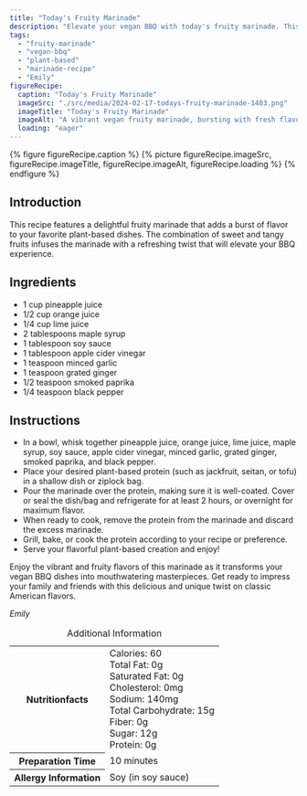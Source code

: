```yaml
---
title: "Today's Fruity Marinade"
description: "Elevate your vegan BBQ with today's fruity marinade. This sweet and tangy blend of fruits infuses your plant-based proteins with a burst of flavor. Perfect for grilling or baking!"
tags:
  - "fruity-marinade"
  - "vegan-bbq"
  - "plant-based"
  - "marinade-recipe"
  - "Emily"
figureRecipe: 
  caption: "Today's Fruity Marinade"
  imageSrc: "./src/media/2024-02-17-todays-fruity-marinade-1483.png"
  imageTitle: "Today's Fruity Marinade"
  imageAlt: "A vibrant vegan fruity marinade, bursting with fresh flavors, sits on a clean table setting. The colorful and refreshing blend adds an invigorating twist to plant-based proteins, perfect for grilling or baking. The organic elements create texture and enhance the essence of the dish, inspiring a delightful vegan BBQ experience."
  loading: "eager"
---
```


{% figure figureRecipe.caption %}
{% picture figureRecipe.imageSrc, figureRecipe.imageTitle, figureRecipe.imageAlt, figureRecipe.loading %}
{% endfigure %}

## Introduction

This recipe features a delightful fruity marinade that adds a burst of flavor to your favorite plant-based dishes. The combination of sweet and tangy fruits infuses the marinade with a refreshing twist that will elevate your BBQ experience.

## Ingredients

- 1 cup pineapple juice
- 1/2 cup orange juice
- 1/4 cup lime juice
- 2 tablespoons maple syrup
- 1 tablespoon soy sauce
- 1 tablespoon apple cider vinegar
- 1 teaspoon minced garlic
- 1 teaspoon grated ginger
- 1/2 teaspoon smoked paprika
- 1/4 teaspoon black pepper

## Instructions

- In a bowl, whisk together pineapple juice, orange juice, lime juice, maple syrup, soy sauce, apple cider vinegar, minced garlic, grated ginger, smoked paprika, and black pepper.
- Place your desired plant-based protein (such as jackfruit, seitan, or tofu) in a shallow dish or ziplock bag.
- Pour the marinade over the protein, making sure it is well-coated. Cover or seal the dish/bag and refrigerate for at least 2 hours, or overnight for maximum flavor.
- When ready to cook, remove the protein from the marinade and discard the excess marinade.
- Grill, bake, or cook the protein according to your recipe or preference.
- Serve your flavorful plant-based creation and enjoy!

Enjoy the vibrant and fruity flavors of this marinade as it transforms your vegan BBQ dishes into mouthwatering masterpieces. Get ready to impress your family and friends with this delicious and unique twist on classic American flavors.

*Emily*

<table><caption class='sr-only'>Additional Information</caption><tr><th>Nutritionfacts</th><td>Calories: 60<br />
Total Fat: 0g<br />
Saturated Fat: 0g<br />
Cholesterol: 0mg<br />
Sodium: 140mg<br />
Total Carbohydrate: 15g<br />
Fiber: 0g<br />
Sugar: 12g<br />
Protein: 0g&nbsp;</td></tr><tr><th>Preparation Time</th><td>10 minutes&nbsp;</td></tr><tr><th>Allergy Information</th><td>Soy (in soy sauce)&nbsp;</td></tr></table>


